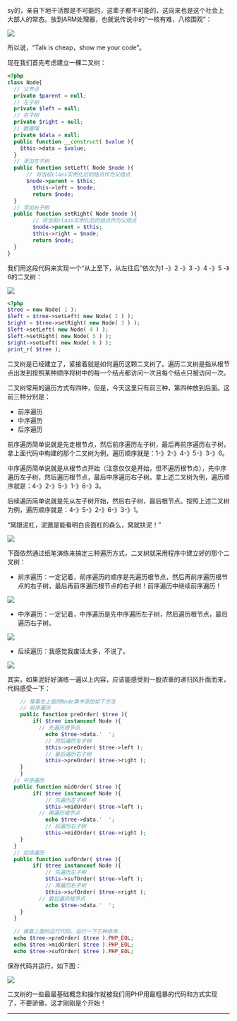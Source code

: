 sy的，亲自下地干活那是不可能的，这辈子都不可能的，这向来也是这个社会上大部人的常态。放到ARM处理器，也就说传说中的“一核有难，八核围观”：

![](http://static.ti-node.com/6404267478360260608)

所以说，“Talk is cheap，show me your code”。

现在我们首先考虑建立一棵二叉树：

```php
<?php
class Node{
  // 父节点
  private $parent = null;
  // 左子树
  private $left = null;
  // 右子树
  private $right = null;
  // 数据域
  private $data = null;
  public function __construct( $value ){
    $this->data = $value;
  }
  // 添加左子树
  public function setLeft( Node $node ){
	  // 将当前class实例化后的结点作为父结点
	  $node->parent = $this;
		$this->left = $node;
		return $node;
  }
  // 添加右子树
  public function setRight( Node $node ){
		// 将当前class实例化后的结点作为父结点
		$node->parent = $this;
		$this->right = $node;
		return $node;
  }
}
```
我们用这段代码来实现一个“从上至下，从左往后”依次为1 -》2 -》3 -》4 -》5 -》6的二叉树：

![](http://static.ti-node.com/6404338087551303681)

```php
<?php
$tree = new Node( 1 );
$left = $tree->setLeft( new Node( 2 ) );
$right = $tree->setRight( new Node( 3 ) );
$left->setLeft( new Node( 4 ) );
$left->setRight( new Node( 5 ) );
$right->setLeft( new Node( 6 ) );
print_r( $tree );
```

二叉树是已经建立了，紧接着就是如何遍历这颗二叉树了。遍历二叉树是指从根节点出发到按照某种顺序将树中的每一个结点都访问一次且每个结点只被访问一次。

二叉树常用的遍历方式有四种，但是，今天这里只有前三种，第四种放到后面。这前三种分别是：
- 前序遍历
- 中序遍历
- 后序遍历

前序遍历简单说就是先走根节点，然后前序遍历左子树，最后再前序遍历右子树，拿上面代码中构建的那个二叉树为例，遍历顺序就是：1-》2-》4-》5-》3-》6。

中序遍历简单说就是从根节点开始（注意仅仅是开始，但不遍历根节点），先中序遍历左子树，然后遍历根节点，最后中序遍历右子树。拿上述二叉树为例，遍历顺序就是：4-》2-》5-》1-》6-》3。

后续遍历简单说就是先从左子树开始，然后右子树，最后根节点。按照上述二叉树为例，遍历顺序就是：4-》5-》2-》6-》3-》1。

“窝跟泥杠，泥邀是能看明白丧面杠的森么，窝就扶泥！”

![](http://static.ti-node.com/6404534380059951104)

下面依然通过纸笔演练来搞定三种遍历方式，二叉树就采用程序中建立好的那个二叉树：

- 前序遍历：一定记着，前序遍历的顺序是先遍历根节点，然后再前序遍历根节点的右子树，最后再前序遍历根节点的右子树！前序遍历中继续前序遍历！

![](http://static.ti-node.com/6404568204512854016)

- 中序遍历：一定记着，中序遍历是先中序遍历左子树，然后遍历根节点，最后遍历右子树。

![](http://static.ti-node.com/6404568481718599681)

- 后续遍历：我感觉我废话太多，不说了。

![](http://static.ti-node.com/6404568551272742912)

其实，如果泥好好演练一遍以上内容，应该能感受到一股浓重的递归风扑面而来，代码感受一下：

```php
	// 接着在上面的Node类中添加如下方法
	// 前序遍历
	public function preOrder( $tree ){
		if( $tree instanceof Node ){
		  // 先遍历根节点
			echo $tree->data.'  ';
			// 然后遍历左子树
			$this->preOrder( $tree->left );
			// 最后遍历右子树
			$this->preOrder( $tree->right );
    }
	}
  // 中序遍历
  public function midOrder( $tree ){
		if( $tree instanceof Node ){
			// 先遍历左子树
			$this->midOrder( $tree->left );
		  // 再遍历根节点
			echo $tree->data.'  ';
			// 后遍历右子树
			$this->midOrder( $tree->right );
    }
  }
  // 后续遍历
  public function sufOrder( $tree ){
		if( $tree instanceof Node ){
			// 先遍历左子树
			$this->sufOrder( $tree->left );
			// 再遍历右子树
			$this->sufOrder( $tree->right );
		  // 最后遍历根节点
			echo $tree->data.'  ';
    }
  }
  
  // 接着上面的运行代码，运行一下三种排序...
  echo $tree->preOrder( $tree ).PHP_EOL;
  echo $tree->midOrder( $tree ).PHP_EOL;
  echo $tree->sufOrder( $tree ).PHP_EOL;
```

保存代码并运行，如下图：

![](http://static.ti-node.com/6404574548682866688)

二叉树的一些最最基础概念和操作就被我们用PHP用最粗暴的代码和方式实现了，不要骄傲，这才刚刚是个开始！

----

